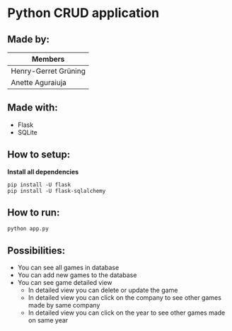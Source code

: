 # Python CRUD application

## Made by:

| Members  |
| ------------- | 
| Henry-Gerret Grüning  | 
| Anette Aguraiuja  | 

## Made with:

- Flask
- SQLite

## How to setup:

**Install all dependencies**

```
pip install -U flask
pip install -U flask-sqlalchemy
```

## How to run:

```
python app.py
```

## Possibilities:

- You can see all games in database
- You can add new games to the database
- You can see game detailed view
  - In detailed view you can delete or update the game
  - In detailed view you can click on the company to see other games made by same company
  - In detailed view you can click on the year to see other games made on same year
